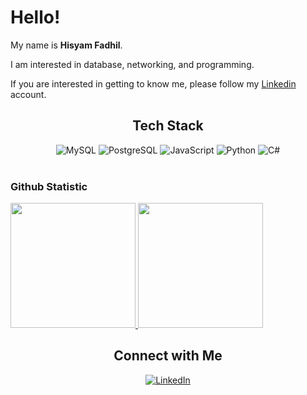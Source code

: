 # Hello! 

My name is **Hisyam Fadhil**.<br>

I am interested in database, networking, and programming.<br>

If you are interested in getting to know me, please follow my [Linkedin](https://www.linkedin.com/in/hisyam-fadhil/) account.

<h2 align="center">Tech Stack</h2>
<p align="center">
  <img src="https://img.shields.io/badge/MySQL-00f?style=for-the-badge&logo=mysql&logoColor=white" alt="MySQL"/>
  <img src="https://img.shields.io/badge/PostgreSQL-316192?style=for-the-badge&logo=postgresql&logoColor=white" alt="PostgreSQL"/>
  <img src="https://img.shields.io/badge/JavaScript-ccaa30?style=for-the-badge&logo=javascript&logoColor=white" alt="JavaScript"/>
  <img src="https://img.shields.io/badge/Python-3670A0?style=for-the-badge&logo=python&logoColor=white" alt="Python"/>
  <img src="https://img.shields.io/badge/C%23-239120?style=for-the-badge&logo=csharp&logoColor=white" alt="C#"/>
  <br>
  <br>

### Github Statistic
<p align="left">
<a href="https://github.com/hisyamfadhil">
  <img height="200em" src="https://github-readme-stats-eight-theta.vercel.app/api?username=hisyamfadhil&show_icons=true&theme=algolia&include_all_commits=true&count_private=true"/>
  <img height="200em" src="https://github-readme-stats-eight-theta.vercel.app/api/top-langs/?username=hisyamfadhil&layout=compact&layout=compact&theme=algolia"/>
</a>
</p>


<h2 align="center">Connect with Me</h2>
<p align="center">
<a href="https://www.linkedin.com/in/hisyam-fadhil/"><img src="https://img.shields.io/badge/LinkedIn-0077B5?style=for-the-badge&logo=linkedin&logoColor=white" alt="LinkedIn"/></a>
